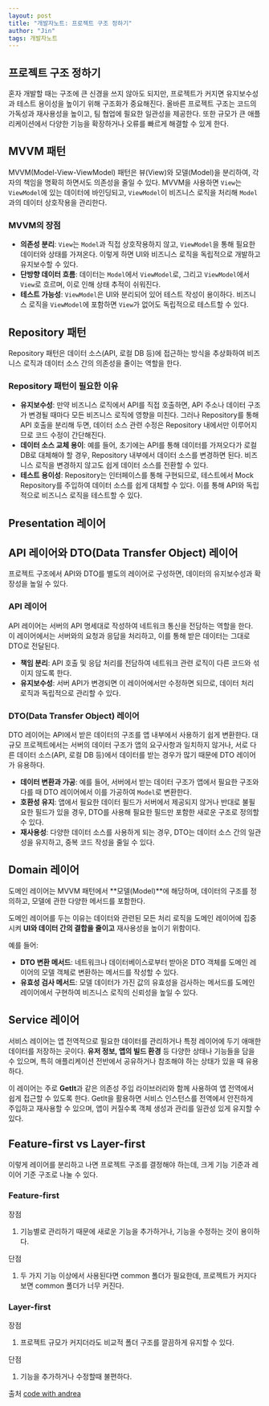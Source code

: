 ```yaml
---
layout: post
title: "개발자노트: 프로젝트 구조 정하기"
author: "Jin"
tags: 개발자노트
---
```

## 프로젝트 구조 정하기

혼자 개발할 때는 구조에 큰 신경을 쓰지 않아도 되지만, 프로젝트가 커지면 유지보수성과 테스트 용이성을 높이기 위해 구조화가 중요해진다. 올바른 프로젝트 구조는 코드의 가독성과 재사용성을 높이고, 팀 협업에 필요한 일관성을 제공한다. 또한 규모가 큰 애플리케이션에서 다양한 기능을 확장하거나 오류를 빠르게 해결할 수 있게 한다.

## MVVM 패턴

MVVM(Model-View-ViewModel) 패턴은 뷰(View)와 모델(Model)을 분리하여, 각자의 책임을 명확히 하면서도 의존성을 줄일 수 있다. MVVM을 사용하면 `View`는 `ViewModel`에 있는 데이터에 바인딩되고, `ViewModel`이 비즈니스 로직을 처리해 `Model`과의 데이터 상호작용을 관리한다. 

### MVVM의 장점

- **의존성 분리**: `View`는 `Model`과 직접 상호작용하지 않고, `ViewModel`을 통해 필요한 데이터와 상태를 가져온다. 이렇게 하면 UI와 비즈니스 로직을 독립적으로 개발하고 유지보수할 수 있다.
- **단방향 데이터 흐름**: 데이터는 `Model`에서 `ViewModel`로, 그리고 `ViewModel`에서 `View`로 흐르며, 이로 인해 상태 추적이 쉬워진다.
- **테스트 가능성**: `ViewModel`은 UI와 분리되어 있어 테스트 작성이 용이하다. 비즈니스 로직을 `ViewModel`에 포함하면 `View`가 없어도 독립적으로 테스트할 수 있다.

## Repository 패턴

Repository 패턴은 데이터 소스(API, 로컬 DB 등)에 접근하는 방식을 추상화하여 비즈니스 로직과 데이터 소스 간의 의존성을 줄이는 역할을 한다. 

### Repository 패턴이 필요한 이유

- **유지보수성**: 만약 비즈니스 로직에서 API를 직접 호출하면, API 주소나 데이터 구조가 변경될 때마다 모든 비즈니스 로직에 영향을 미친다. 그러나 Repository를 통해 API 호출을 분리해 두면, 데이터 소스 관련 수정은 Repository 내에서만 이루어지므로 코드 수정이 간단해진다.
- **데이터 소스 교체 용이**: 예를 들어, 초기에는 API를 통해 데이터를 가져오다가 로컬 DB로 대체해야 할 경우, Repository 내부에서 데이터 소스를 변경하면 된다. 비즈니스 로직을 변경하지 않고도 쉽게 데이터 소스를 전환할 수 있다.
- **테스트 용이성**: Repository는 인터페이스를 통해 구현되므로, 테스트에서 Mock Repository를 주입하여 데이터 소스를 쉽게 대체할 수 있다. 이를 통해 API와 독립적으로 비즈니스 로직을 테스트할 수 있다.

## Presentation 레이어

## API 레이어와 DTO(Data Transfer Object) 레이어

프로젝트 구조에서 API와 DTO를 별도의 레이어로 구성하면, 데이터의 유지보수성과 확장성을 높일 수 있다.

### API 레이어

API 레이어는 서버의 API 명세대로 작성하여 네트워크 통신을 전담하는 역할을 한다. 이 레이어에서는 서버와의 요청과 응답을 처리하고, 이를 통해 받은 데이터는 그대로 DTO로 전달된다. 

- **책임 분리**: API 호출 및 응답 처리를 전담하여 네트워크 관련 로직이 다른 코드와 섞이지 않도록 한다.
- **유지보수성**: 서버 API가 변경되면 이 레이어에서만 수정하면 되므로, 데이터 처리 로직과 독립적으로 관리할 수 있다.

### DTO(Data Transfer Object) 레이어

DTO 레이어는 API에서 받은 데이터의 구조를 앱 내부에서 사용하기 쉽게 변환한다. 대규모 프로젝트에서는 서버의 데이터 구조가 앱의 요구사항과 일치하지 않거나, 서로 다른 데이터 소스(API, 로컬 DB 등)에서 데이터를 받는 경우가 많기 때문에 DTO 레이어가 유용하다.

- **데이터 변환과 가공**: 예를 들어, 서버에서 받는 데이터 구조가 앱에서 필요한 구조와 다를 때 DTO 레이어에서 이를 가공하여 `Model`로 변환한다.
- **호환성 유지**: 앱에서 필요한 데이터 필드가 서버에서 제공되지 않거나 반대로 불필요한 필드가 있을 경우, DTO를 사용해 필요한 필드만 포함한 새로운 구조로 정의할 수 있다.
- **재사용성**: 다양한 데이터 소스를 사용하게 되는 경우, DTO는 데이터 소스 간의 일관성을 유지하고, 중복 코드 작성을 줄일 수 있다. 

## Domain 레이어

도메인 레이어는 MVVM 패턴에서 **모델(Model)**에 해당하며, 데이터의 구조를 정의하고, 모델에 관한 다양한 메서드를 포함한다.

도메인 레이어를 두는 이유는 데이터와 관련된 모든 처리 로직을 도메인 레이어에 집중시켜 **UI와 데이터 간의 결합을 줄이고** 재사용성을 높이기 위함이다.

예를 들어:
- **DTO 변환 메서드**: 네트워크나 데이터베이스로부터 받아온 DTO 객체를 도메인 레이어의 모델 객체로 변환하는 메서드를 작성할 수 있다.
- **유효성 검사 메서드**: 모델 데이터가 가진 값의 유효성을 검사하는 메서드를 도메인 레이어에서 구현하여 비즈니스 로직의 신뢰성을 높일 수 있다.

## Service 레이어

서비스 레이어는 앱 전역적으로 필요한 데이터를 관리하거나 특정 레이어에 두기 애매한 데이터를 저장하는 곳이다. **유저 정보, 앱의 빌드 환경** 등 다양한 상태나 기능들을 담을 수 있으며, 특히 애플리케이션 전반에서 공유하거나 참조해야 하는 상태가 있을 때 유용하다.

이 레이어는 주로 **GetIt**과 같은 의존성 주입 라이브러리와 함께 사용하여 앱 전역에서 쉽게 접근할 수 있도록 한다. GetIt을 활용하면 서비스 인스턴스를 전역에서 안전하게 주입하고 재사용할 수 있으며, 앱이 커질수록 객체 생성과 관리를 일관성 있게 유지할 수 있다.

## Feature-first vs Layer-first

이렇게 레이어를 분리하고 나면 프로젝트 구조를 결정해야 하는데, 크게 기능 기준과 레이어 기준 구조로 나눌 수 있다.

### Feature-first

장점

1. 기능별로 관리하기 때문에 새로운 기능을 추가하거나, 기능을 수정하는 것이 용이하다.

단점

1. 두 가지 기능 이상에서 사용된다면 common 폴더가 필요한데, 프로젝트가 커지다보면 common 폴더가 너무 커진다.

### Layer-first

장점

1. 프로젝트 규모가 커지더라도 비교적 폴더 구조를 깔끔하게 유지할 수 있다.

단점

1. 기능을 추가하거나 수정할때 불편하다.


출처 [code with andrea](https://codewithandrea.com/tutorials/) 